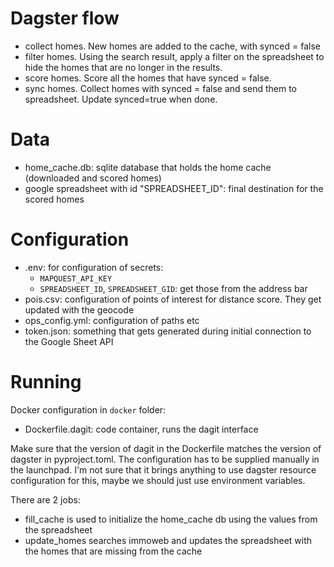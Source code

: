 # Dagster flow

- collect homes.  New homes are added to the cache, with synced = false
- filter homes.  Using the search result, apply a filter on the spreadsheet to hide the homes that are no longer in 
  the results.
- score homes.  Score all the homes that have synced = false.
- sync homes.  Collect homes with synced = false and send them to spreadsheet.  Update synced=true when done.

# Data

- home_cache.db: sqlite database that holds the home cache (downloaded and scored homes)
- google spreadsheet with id "SPREADSHEET_ID": final destination for the scored homes

# Configuration

- .env: for configuration of secrets:
  - `MAPQUEST_API_KEY`
  - `SPREADSHEET_ID`, `SPREADSHEET_GID`: get those from the address bar
- pois.csv: configuration of points of interest for distance score.  They get updated with the geocode
- ops_config.yml: configuration of paths etc
- token.json: something that gets generated during initial connection to the Google Sheet API

# Running

Docker configuration in `docker` folder:

- Dockerfile.dagit: code container, runs the dagit interface

Make sure that the version of dagit in the Dockerfile matches the 
version of dagster in pyproject.toml.
The configuration has to be supplied manually in the launchpad.  I'm not
sure that it brings anything to use dagster resource configuration for this,
maybe we should just use environment variables.

There are 2 jobs:

- fill_cache is used to initialize the home_cache db using the values from 
  the spreadsheet
- update_homes searches immoweb and updates the spreadsheet with the homes
  that are missing from the cache